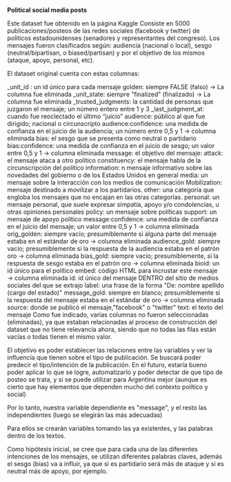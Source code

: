 **Political social media posts**

Este dataset fue obtenido en la página Kaggle
Consiste en 5000 publicaciones/posteos de las redes sociales (facebook y twitter) de políticos estadounidenses (senadores y representantes del congreso). Los mensajes fueron clasificados según: audiencia (nacional o local), sesgo (neutral/bipartisan, o biased/partisan) y por el objetivo de los mismos (ataque, apoyo, personal, etc).

El dataset original cuenta con estas columnas:

_unit_id : un id único para cada mensaje
golden: siempre FALSE (falso) → La columna fue eliminada
_unit_state: siempre "finalized" (finalizado) → La columna fue eliminada
_trusted_judgments: la cantidad de personas que juzgaron el mensaje; un número entero entre 1 y 3
_last_judgment_at: cuando fue reoclectado el último “juicio”
audience: público al que fue dirigido; nacional o circunscripto
audience:confidence: una medida de confianza en el juicio de la audiencia; un número entre 0,5 y 1 → columna eliminada
bias: el sesgo que se presenta como neutral o partidario
bias:confidence: una medida de confianza en el juicio de sesgo; un valor entre 0,5 y 1 → columna eliminada
message: el objetivo del mensaje:
attack: el mensaje ataca a otro político
constituency: el mensaje habla de la circunscripción del político
information: n mensaje informativo sobre las novedades del gobierno o de los Estados Unidos en general
media: un mensaje sobre la interacción con los medios de comunicación
Mobilization: mensaje destinado a movilizar a los partidarios.
other: una categoría que engloba los mensajes que no encajan en las otras categorías.
personal: un mensaje personal, que suele expresar simpatía, apoyo y/o condolencias, u otras opiniones personales
policy: un mensaje sobre políticas
support: un mensaje de apoyo político
message:confidence: una medida de confianza en el juicio del mensaje; un valor entre 0,5 y 1 → columna eliminada
orig_golden: siempre vacío; presumiblemente si alguna parte del mensaje estaba en el estándar de oro → columna eliminada
audience_gold: siempre vacío; presumiblemente si la respuesta de la audiencia estaba en el patrón oro → columna eliminada
bias_gold: siempre vacío; presumiblemente, si la respuesta de sesgo estaba en el patrón oro → columna eliminada
bioid: un id único para el político
embed: código HTML para incrustar este mensaje → columna eliminada
id: id único del mensaje DENTRO del sitio de medios sociales del que se extrajo
label: una frase de la forma "De: nombre apellido (cargo del estado)"
message_gold: siempre en blanco; presumiblemente si la respuesta del mensaje estaba en el estándar de oro → columna eliminada
source: donde se publicó el mensaje,"facebook" o "twitter"
text: el texto del mensaje
Como fue indicado, varias columnas no fueron seleccionadas (eliminadas), ya que estaban relacionadas al proceso de construcción del dataset que no tiene relevancia ahora, siendo que no todas las filas están vacías o todas tienen el mismo valor.

El objetivo es poder establecer las relaciones entre las variables y ver la influencia que tienen sobre el tipo de publicación. Se buscará poder predecir el tipo/intención de la publicación. En el futuro, estaría bueno poder aplicar lo que se logre, automatizarlo y poder detectar de que tipo de posteo se trata, y si se puede utilizar para Argentina mejor (aunque es cierto que hay elementos que dependen mucho del contexto político y social)

Por lo tanto, nuestra variable dependiente es "message", y el resto las independientes (luego se elegirán las más adecuadas)

Para ellos se crearán variables tomando las ya existentes, y las palabras dentro de los textos.

Como hipótesis inicial, se cree que para cada una de las diferentes intenciones de los mensajes, se utilizan diferentes palabras claves, además el sesgo (bias) va a influir, ya que si es partidario será más de ataque y si es neutral más de apoyo, por ejemplo.
